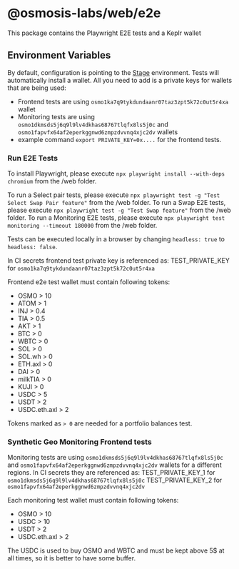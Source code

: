 # @osmosis-labs/web/e2e

This package contains the Playwright E2E tests and a Keplr wallet

## Environment Variables

By default, configuration is pointing to the [Stage](https://stage.osmosis.zone) environment. Tests will automatically install a wallet.
All you need to add is a private keys for wallets that are being used:

- Frontend tests are using `osmo1ka7q9tykdundaanr07taz3zpt5k72c0ut5r4xa` wallet
- Monitoring tests are using `osmo1dkmsds5j6q9l9lv4dkhas68767tlqfx8ls5j0c` and `osmo1fapvfx64af2eperkggnwd6zmpzdvvnq4xjc2dv` wallets
- example command `export PRIVATE_KEY=0x....` for the frontend tests.

### Run E2E Tests

To install Playwright, please execute `npx playwright install --with-deps chromium` from the /web folder.

To run a Select pair tests, please execute `npx playwright test -g "Test Select Swap Pair feature"` from the /web folder.
To run a Swap E2E tests, please execute `npx playwright test -g "Test Swap feature"` from the /web folder.
To run a Monitoring E2E tests, please execute `npx playwright test monitoring --timeout 180000` from the /web folder.

Tests can be executed locally in a browser by changing `headless: true` to `headless: false`.

In CI secrets frontend test private key is referenced as:
TEST_PRIVATE_KEY for `osmo1ka7q9tykdundaanr07taz3zpt5k72c0ut5r4xa`

Frontend e2e test wallet must contain following tokens:

- OSMO > 10
- ATOM > 1
- INJ > 0.4
- TIA > 0.5
- AKT > 1
- BTC > 0
- WBTC > 0
- SOL > 0
- SOL.wh > 0
- ETH.axl > 0
- DAI > 0
- milkTIA > 0
- KUJI > 0
- USDC > 5
- USDT > 2
- USDC.eth.axl > 2

Tokens marked as `> 0` are needed for a portfolio balances test.

### Synthetic Geo Monitoring Frontend tests

Monitoring tests are using `osmo1dkmsds5j6q9l9lv4dkhas68767tlqfx8ls5j0c` and `osmo1fapvfx64af2eperkggnwd6zmpzdvvnq4xjc2dv` wallets for a different regions.
In CI secrets they are referenced as:
TEST_PRIVATE_KEY_1 for `osmo1dkmsds5j6q9l9lv4dkhas68767tlqfx8ls5j0c`
TEST_PRIVATE_KEY_2 for `osmo1fapvfx64af2eperkggnwd6zmpzdvvnq4xjc2dv`

Each monitoring test wallet must contain following tokens:

- OSMO > 10
- USDC > 10
- USDT > 2
- USDC.eth.axl > 2

The USDC is used to buy OSMO and WBTC and must be kept above 5$ at all times, so it is better to have some buffer.

